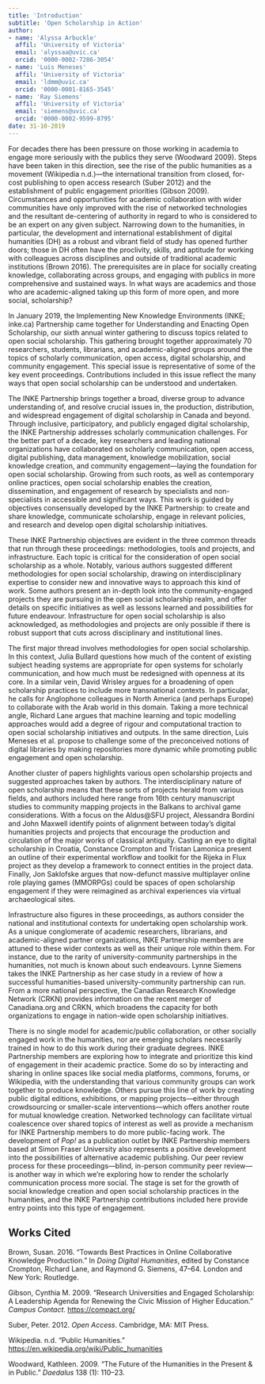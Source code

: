 ```yaml
---
title: 'Introduction'
subtitle: 'Open Scholarship in Action'
author: 
- name: 'Alyssa Arbuckle'
  affil: 'University of Victoria'
  email: 'alyssaa@uvic.ca'
  orcid: '0000-0002-7286-3054'
- name: 'Luis Meneses'
  affil: 'University of Victoria'
  email: 'ldmm@uvic.ca'
  orcid: '0000-0001-8165-3545'
- name: 'Ray Siemens'
  affil: 'University of Victoria'
  email: 'siemens@uvic.ca'
  orcid: '0000-0002-9599-8795'
date: 31-10-2019
---
```


For decades there has been pressure on those working in academia to engage more seriously with the publics they serve (Woodward 2009). Steps have been taken in this direction, see the rise of the public humanities as a movement (Wikipedia n.d.)—the international transition from closed, for-cost publishing to open access research (Suber 2012) and the establishment of public engagement priorities (Gibson 2009). Circumstances and opportunities for academic collaboration with wider communities have only improved with the rise of networked technologies and the resultant de-centering of authority in regard to who is considered to be an expert on any given subject. Narrowing down to the humanities, in particular, the development and international establishment of digital humanities (DH) as a robust and vibrant field of study has opened further doors; those in DH often have the proclivity, skills, and aptitude for working with colleagues across disciplines and outside of traditional academic institutions (Brown 2016). The prerequisites are in place for socially creating knowledge, collaborating across groups, and engaging with publics in more comprehensive and sustained ways. In what ways are academics and those who are academic-aligned taking up this form of more open, and more social, scholarship?

In January 2019, the Implementing New Knowledge Environments (INKE; inke.ca) Partnership came together for Understanding and Enacting Open Scholarship, our sixth annual winter gathering to discuss topics related to open social scholarship. This gathering brought together approximately 70 researchers, students, librarians, and academic-aligned groups around the topics of scholarly communication, open access, digital scholarship, and community engagement. This special issue is representative of some of the key event proceedings. Contributions included in this issue reflect the many ways that open social scholarship can be understood and undertaken.

The INKE Partnership brings together a broad, diverse group to advance understanding of, and resolve crucial issues in, the production, distribution, and widespread engagement of digital scholarship in Canada and beyond. Through inclusive, participatory, and publicly engaged digital scholarship, the INKE Partnership addresses scholarly communication challenges. For the better part of a decade, key researchers and leading national organizations have collaborated on scholarly communication, open access, digital publishing, data management, knowledge mobilization, social knowledge creation, and community engagement—laying the foundation for open social scholarship. Growing from such roots, as well as contemporary online practices, open social scholarship enables the creation, dissemination, and engagement of research by specialists and non-specialists in accessible and significant ways. This work is guided by objectives consensually developed by the INKE Partnership: to create and share knowledge, communicate scholarship, engage in relevant policies, and research and develop open digital scholarship initiatives.

These INKE Partnership objectives are evident in the three common threads that run through these proceedings: methodologies, tools and projects, and infrastructure. Each topic is critical for the consideration of open social scholarship as a whole. Notably, various authors suggested different methodologies for open social scholarship, drawing on interdisciplinary expertise to consider new and innovative ways to approach this kind of work. Some authors present an in-depth look into the community-engaged projects they are pursuing in the open social scholarship realm, and offer details on specific initiatives as well as lessons learned and possibilities for future endeavour. Infrastructure for open social scholarship is also acknowledged, as methodologies and projects are only possible if there is robust support that cuts across disciplinary and institutional lines.

The first major thread involves methodologies for open social scholarship. In this context, Julia Bullard questions how much of the content of existing subject heading systems are appropriate for open systems for scholarly communication, and how much must be redesigned with openness at its core. In a similar vein, David Wrisley argues for a broadening of open scholarship practices to include more transnational contexts. In particular, he calls for Anglophone colleagues in North America (and perhaps Europe) to collaborate with the Arab world in this domain. Taking a more technical angle, Richard Lane argues that machine learning and topic modelling approaches would add a degree of rigour and computational traction to open social scholarship initiatives and outputs. In the same direction, Luis Meneses et al. propose to challenge some of the preconceived notions of digital libraries by making repositories more dynamic while promoting public engagement and open scholarship.

Another cluster of papers highlights various open scholarship projects and suggested approaches taken by authors. The interdisciplinary nature of open scholarship means that these sorts of projects herald from various fields, and authors included here range from 16th century manuscript studies to community mapping projects in the Balkans to archival game considerations. With a focus on the Aldus@SFU project, Alessandra Bordini and John Maxwell identify points of alignment between today’s digital humanities projects and projects that encourage the production and circulation of the major works of classical antiquity. Casting an eye to digital scholarship in Croatia, Constance Crompton and Tristan Lamonica present an outline of their experimental workflow and toolkit for the Rijeka in Flux project as they develop a framework to connect entities in the project data. Finally, Jon Saklofske argues that now-defunct massive multiplayer online role playing games (MMORPGs) could be spaces of open scholarship engagement if they were reimagined as archival experiences via virtual archaeological sites.

Infrastructure also figures in these proceedings, as authors consider the national and institutional contexts for undertaking open scholarship work. As a unique conglomerate of academic researchers, librarians, and academic-aligned partner organizations, INKE Partnership members are attuned to these wider contexts as well as their unique role within them. For instance, due to the rarity of university-community partnerships in the humanities, not much is known about such endeavours. Lynne Siemens takes the INKE Partnership as her case study in a review of how a successful humanities-based university-community partnership can run. From a more national perspective, the Canadian Research Knowledge Network (CRKN) provides information on the recent merger of Canadiana.org and CRKN, which broadens the capacity for both organizations to engage in nation-wide open scholarship initiatives.

There is no single model for academic/public collaboration, or other socially engaged work in the humanities, nor are emerging scholars necessarily trained in how to do this work during their graduate degrees. INKE Partnership members are exploring how to integrate and prioritize this kind of engagement in their academic practice. Some do so by interacting and sharing in online spaces like social media platforms, commons, forums, or Wikipedia, with the understanding that various community groups can work together to produce knowledge. Others pursue this line of work by creating public digital editions, exhibitions, or mapping projects—either through crowdsourcing or smaller-scale interventions—which offers another route for mutual knowledge creation. Networked technology can facilitate virtual coalescence over shared topics of interest as well as provide a mechanism for INKE Partnership members to do more public-facing work. The development of *Pop!* as a publication outlet by INKE Partnership members based at Simon Fraser University also represents a positive development into the possibilities of alternative academic publishing. Our peer review process for these proceedings—blind, in-person community peer review—is another way in which we’re exploring how to render the scholarly communication process more social. The stage is set for the growth of social knowledge creation and open social scholarship practices in the humanities, and the INKE Partnership contributions included here provide entry points into this type of engagement.

## Works Cited

Brown, Susan. 2016. “Towards Best Practices in Online Collaborative Knowledge Production.” In *Doing Digital Humanities*, edited by Constance Crompton, Richard Lane, and Raymond G. Siemens, 47–64. London and New York: Routledge.

Gibson, Cynthia M. 2009. “Research Universities and Engaged Scholarship: A Leadership Agenda for Renewing the Civic Mission of Higher Education.” *Campus Contact*. https://compact.org/

Suber, Peter. 2012. *Open Access*. Cambridge, MA: MIT Press.

Wikipedia. n.d. “Public Humanities.” <https://en.wikipedia.org/wiki/Public_humanities>

Woodward, Kathleen. 2009. “The Future of the Humanities in the Present & in Public.” *Daedalus* 138 (1): 110–23.
